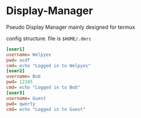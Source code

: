 # Display-Manager
Pseudo Display Manager mainly designed for termux

config structure. file is `$HOME/.dmrc`
```ini
[user1]
username= Welpyes
pwd= asdf
cmd= echo "Logged in to Welpyes"
[user2]
username= Bob
pwd= 12345
cmd= echo "Logged in to Bob"
[user3]
username= Guest
pwd= qwerty
cmd= echo "Logged in to Guest"
```
